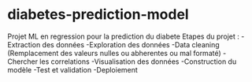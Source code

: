# diabetes-prediction-model
Projet ML en regression pour la prediction du diabete
Etapes du projet : 
  -Extraction des données
  -Exploration des données
  -Data cleaning (Remplacement des valeurs nulles ou abherentes ou mal formaté)
  -Chercher les correlations 
  -Visualisation des données
  -Construction du modèle
  -Test et validation
  -Deploiement
